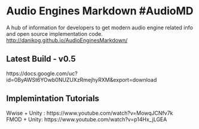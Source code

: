 # Audio Engines Markdown #AudioMD
A hub of information for developers to get modern audio engine related info and open source implementation code.
<br>
http://danikog.github.io/AudioEnginesMarkdown/
<br>
<h2>Latest Build - v0.5</h2>
https://docs.google.com/uc?id=0ByAWSt6YOwb0NUZUXzRmejhyRXM&export=download
<br>
<h2> Implemintation Tutorials</h2>
Wwise + Unity : https://www.youtube.com/watch?v=MowqJCNfv7k
<br>
FMOD + Unity: https://www.youtube.com/watch?v=p14Hx_jLGEA
<br>
<br>



